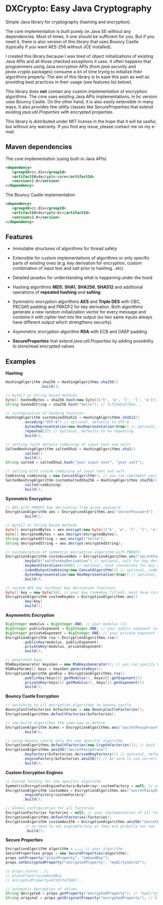 DXCrypto: Easy Java Cryptography
================================
Simple Java library for cryptography (hashing and encryption).

The core implementation is built purely on Java SE without any dependencies.
Most of times, it one should be sufficient for you. But if you need it, there is also version of this library
that uses Bouncy Castle (typically if you want AES-256 without JCE installed).

I created this library because I was tired of object initializations of existing Java APIs and all those checked
exceptions it uses. It often happens that programmers using Java encryption APIs (from *java.security* and
*javax.crypto* packages) consume a lot of time trying to initialize their algorithms properly. The aim of this library
is to ease this pain as well as providing best practices in their usage (see features list below).

This library does **not** contain any custom implementation of encryption algorithms. The core uses existing Java APIs
implementations, in bc version uses Bouncy Castle. On the other hand, it is also easily extensible in many ways.
It also provides few utility classes like SecureProperties that extend existing *java.util.Properties* with
encrypted properties.

This library is distributed under MIT license in the hope that it will be useful, but without any warranty.
If you find any issue, please contact me on my e-mail.

Maven dependencies
------------------
The core implementation (using built-in Java APIs)
```xml
<dependency>
   <groupId>cz.d1x</groupId>
   <artifactId>dxcrypto-core</artifactId>
   <version>2.0</version>
</dependency>
```

The Bouncy Castle implementation
```xml
<dependency>
   <groupId>cz.d1x</groupId>
   <artifactId>dxcrypto-bc</artifactId>
   <version>2.0</version>
</dependency>
```

Features
--------

- Immutable structures of algorithms for thread safety

- Extensible for custom implementations of algorithms or only specific parts of existing ones (e.g. key derivation
for encryption, custom combination of input text and salt prior to hashing...etc)

- Detailed javadoc for understanding what is happening under the hood

- Hashing algorithms **MD5**, **SHA1**, **SHA256**, **SHA512** and additional operations of **repeated hashing** 
and **salting** 

- Symmetric encryption algorithms **AES** and **Triple DES** with CBC, PKCS#5 padding and PBKDF2 for key derivation.
Both algorithms generate a new random initialization vector for every message and combine it with cipher text
into the output (so two same inputs always have different output which strengthens security).

- Asymmetric encryption algorithm **RSA** with ECB and OAEP padding

- **SecureProperties** that extend *java.util.Properties* by adding possibility to store/read encrypted values

Examples
--------
**Hashing**
```java
HashingAlgorithm sha256 = HashingAlgorithms.sha256()
                .build();

// byte[] or String based methods
byte[] hashedBytes = sha256.hash(new byte[]{'h', 'e', 'l', 'l', 'o'});
String hashedString = sha256.hash("hello"); // 2cf24dba5fb0a...

// customization of hashing function
HashingAlgorithm customizedSha512 = HashingAlgorithms.sha512()
        .encoding("UTF-8") // optional, defaults to UTF-8
        .bytesRepresentation(new HexRepresentation(true)) // optional, defaults to lower-cased HEX
        .repeated(27) // optional, defaults to no repeating
        .build();

// salting (with default combining of input text and salt)
SaltedHashingAlgorithm saltedSha1 = HashingAlgorithms.sha1()
        .salted()
        .build();
String salted = saltedSha1.hash("your input text", "your salt");

// salting with custom combining of input text and salt
Combining combining = new ConcatAlgorithm(); // you can implement your custom combining
SaltedHashingAlgorithm customSaltedSha256 = HashingAlgorithms.sha256()
        .salted(combining)
        .build();
```

**Symmetric Encryption**
```java
// AES with PBKDF2 key derivation from given password
EncryptionAlgorithm aes = EncryptionAlgorithms.aes("secretPassword")
        .build();

// byte[] or String based methods
byte[] encryptedBytes = aes.encrypt(new byte[]{'h', 'e', 'l', 'l', 'o'});
byte[] decryptedBytes = aes.decrypt(encryptedBytes);
String encryptedString = aes.encrypt("hello");
String decryptedString = aes.decrypt(encryptedString);

// customization of symmetric encryption algorithm with PBKDF2
EncryptionAlgorithm customizedAes = EncryptionAlgorithms.aes("secretPassphrase")
        .keySalt("saltForKeyDerivation") // optional, salt for key derivation
        .keyHashIterations(4096) // optional, hash iterations for key derivation
        .ivAndOutputCombining(new ConcatAlgorithm()) // optional, combining IV and output
        .bytesRepresentation(new HexRepresentation(true)) // optional, how to represent bytes
        .build();

// custom AES key (without key derivation function)
byte[] key = new byte[16]; // your key (somehow filled), must have correct size for algorithm!
EncryptionAlgorithm customKeyAes = EncryptionAlgorithms.aes()
        .key(key)
        .build();
```

**Asymmetric Encryption**
```java
BigInteger modulus = BigInteger.ONE; // your modulus (n)
BigInteger publicExponent = BigInteger.ONE; // your public exponent (e)
BigInteger privateExponent = BigInteger.ONE; // your private exponent (d)
EncryptionAlgorithm rsa = EncryptionAlgorithms.rsa()
        .publicKey(modulus, publicExponent)
        .privateKey(modulus, privateExponent)
        .build();

// generated keys
RSAKeysGenerator keysGen = new RSAKeysGenerator(); // you can specify key size (defaults 1024)
RSAKeyParams[] keys = keysGen.generateKeys();
EncryptionAlgorithm genRsa = EncryptionAlgorithms.rsa()
        .publicKey(keys[0].getModulus(), keys[0].getExponent())
        .privateKey(keys[1].getModulus(), keys[1].getExponent())
        .build();
```

**Bouncy Castle Encryption**
```java
// switching to all encryption algorithms to bouncy castle
BouncyCastleFactories bcFactories = new BouncyCastleFactories();
EncryptionAlgorithms.defaultFactories(bcFactories);

// now build algorithms the same way as before
EncryptionAlgorithm bcAes = EncryptionAlgorithms.aes("secretPassphrase")
        .build();

// using bouncy castle only for one specific algorithm
EncryptionAlgorithms.defaultFactories(new CryptoFactories()); // back to default
EncryptionAlgorithms.aes256("secretPassphrase")
        .keyFactory(bcFactories.derivedKeyFactory()) // optional, default will work as well
        .engineFactory(bcFactories.aes256()) // be sure to use correct factory
        .build();
```

**Custom Encryption Engines**
```java
// Custom factory for one specific algorithm
SymmetricEncryptionEngineFactory<ByteArray> customFactory = null; // your implementation
EncryptionAlgorithm customAes = EncryptionAlgorithms.aes("secretPassphrase")
        .engineFactory(customFactory)
        .build();

// Global configuration for all factories
EncryptionFactories factories = null; // your implementation of all factories
EncryptionAlgorithms.defaultFactories(factories);
EncryptionAlgorithm customAes256 = EncryptionAlgorithms.aes256("secretPassphrase")
         // no need to set engineFactory as they are globally set now
         .build();
```

**Secure Properties**
```java
EncryptionAlgorithm algorithm = ...; // your algorithm
SecureProperties props = new SecureProperties(algorithm);
props.setProperty("plainProperty", "imGoodBoy");
props.setEncryptedProperty("encryptedProperty", "myDirtySecret");

// props.store(...);
// plainProperty=imGoodBoy
// encryptedProperty=bf165faf5067...

// automatic decryption of values
String decrypted = props.getProperty("encryptedProperty"); // "myDirtySecret"
String original = props.getOriginalProperty("encryptedProperty"); // bf165...
```

